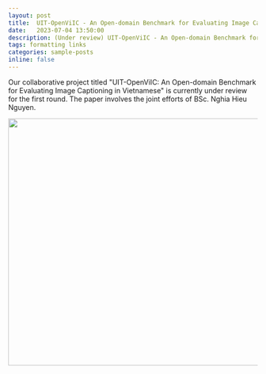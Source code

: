 ```yaml
---
layout: post
title:  UIT-OpenViIC - An Open-domain Benchmark for Evaluating Image Captioning in Vietnamese (Under review)
date:   2023-07-04 13:50:00
description: (Under review) UIT-OpenViIC - An Open-domain Benchmark for Evaluating Image Captioning in Vietnamese
tags: formatting links
categories: sample-posts
inline: false
---
```


Our collaborative project titled "UIT-OpenViIC: An Open-domain Benchmark for Evaluating Image Captioning in Vietnamese" is currently under review for the first round. The paper involves the joint efforts of BSc. Nghia Hieu Nguyen.

<img src="https://caodoanh2001.github.io/assets/img/uit-openviic.jpg" data-canonical-src="https://caodoanh2001.github.io/assets/img/uit-openviic.jpg" width="750" height="500" />